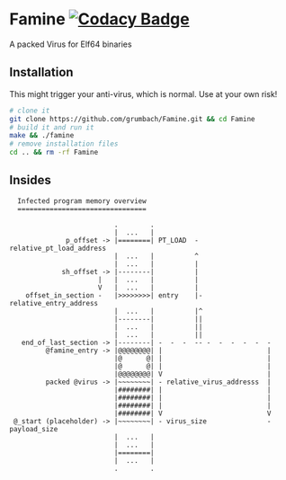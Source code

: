 # Famine [![Codacy Badge](https://api.codacy.com/project/badge/Grade/efc1afaa78b64fa399a860550e86d8a8)](https://app.codacy.com/app/agrumbac/Famine?utm_source=github.com&utm_medium=referral&utm_content=grumbach/Famine&utm_campaign=Badge_Grade_Dashboard)

A packed Virus for Elf64 binaries

## Installation

This might trigger your anti-virus, which is normal. Use at your own risk!

```bash
# clone it
git clone https://github.com/grumbach/Famine.git && cd Famine
# build it and run it
make && ./famine
# remove installation files
cd .. && rm -rf Famine
```

## Insides

```
  Infected program memory overview
  ================================

                          .        .
                          |  ...   |
              p_offset -> |========| PT_LOAD  - relative_pt_load_address
                          |  ...   |          ^
                          |  ...   |          |
             sh_offset -> |--------|          |
                      |   |  ...   |          |
                      V   |  ...   |          |
    offset_in_section -   |>>>>>>>>| entry    |- relative_entry_address
                          |  ...   |          |^
                          |--------|          ||
                          |  ...   |          ||
                          |  ...   |          ||
   end_of_last_section -> |--------| -  -  -  -- -  -  -  -  -  -
         @famine_entry -> |@@@@@@@@| |                          |
                          |@      @| |                          |
                          |@      @| |                          |
                          |@@@@@@@@| V                          |
         packed @virus -> |~~~~~~~~| - relative_virus_addresss  |
                          |########| |                          |
                          |########| |                          |
                          |########| |                          |
                          |########| V                          V
 @_start (placeholder) -> |~~~~~~~~| - virus_size               - payload_size
                          |  ...   |
                          |  ...   |
                          |========|
                          |  ...   |
                          .        .
```
